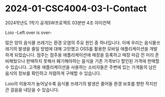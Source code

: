 # 2024-01-CSC4004-03-I-Contact

2024학년도 1학기 공개SW프로젝트 03분반 4조 아이컨택

Loio -Left over is over-

많은 양의 음식물 쓰레기는 환경 오염의 주요 원인 중 하나입니다. 
이에 우리는 음식물쓰레기의 발생을 줄일 방법에 대해 고민했고 OSS를 활용한 모바일 애플리케이션을 개발하게 되었습니다.
점주는 점주용 애플리케이션에 매장을 등록하고 매장 마감 전 미리 준비해뒀으나 판매하지 못해서 폐기해야하는 음식을 기존 가격보다 할인된 가격에 판매할 수 있습니다.
고객용 애플리케이션을 사용하는 소비자들은 주변에 있는 가게들의 남은 음식의 정보를 확인하고 저렴하게 구매할 수 있습니다. 

Loio의 이용자가 늘어날수록 음식물 쓰레기의 발생은 줄어들 환경 보호를 향한 작지만 큰 걸음을 내딛을 수 있습니다.

